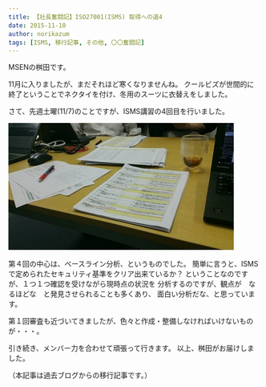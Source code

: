 ```yaml
---
title: 【社長奮闘記】ISO27001(ISMS) 取得への道4
date: 2015-11-10
author: norikazum
tags: [ISMS, 移行記事, その他, 〇〇奮闘記]
---
```


MSENの桝田です。
 
11月に入りましたが、まだそれほど寒くなりませんね。
クールビズが世間的に終了ということでネクタイを付け、冬用のスーツに衣替えをしました。
 
さて、先週土曜(11/7)のことですが、ISMS講習の4回目を行いました。

![](images/isms-first-4-1.jpg)

第４回の中心は、ベースライン分析、というものでした。
簡単に言うと、ISMSで定められたセキュリティ基準をクリア出来ているか？
ということなのですが、１つ１つ確認を受けながら現時点の状況を
分析するのですが、観点が　なるほどな　と発見させられることも多くあり、
面白い分析だな、と思っています。
 
第１回審査も近づいてきましたが、色々と作成・整備しなければいけないものが・・・。
 
引き続き、メンバー力を合わせて頑張って行きます。
以上、桝田がお届けしました。

（本記事は過去ブログからの移行記事です。）
